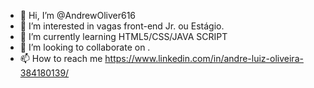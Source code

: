 - 👋 Hi, I’m @AndrewOliver616
- 👀 I’m interested in vagas front-end Jr. ou Estágio.
- 🌱 I’m currently learning HTML5/CSS/JAVA SCRIPT
- 💞️ I’m looking to collaborate on .
- 📫 How to reach me https://www.linkedin.com/in/andre-luiz-oliveira-384180139/

<!---
AndrewOliver616/AndrewOliver616 is a ✨ special ✨ repository because its `README.md` (this file) appears on your GitHub profile.
You can click the Preview link to take a look at your changes.
--->
